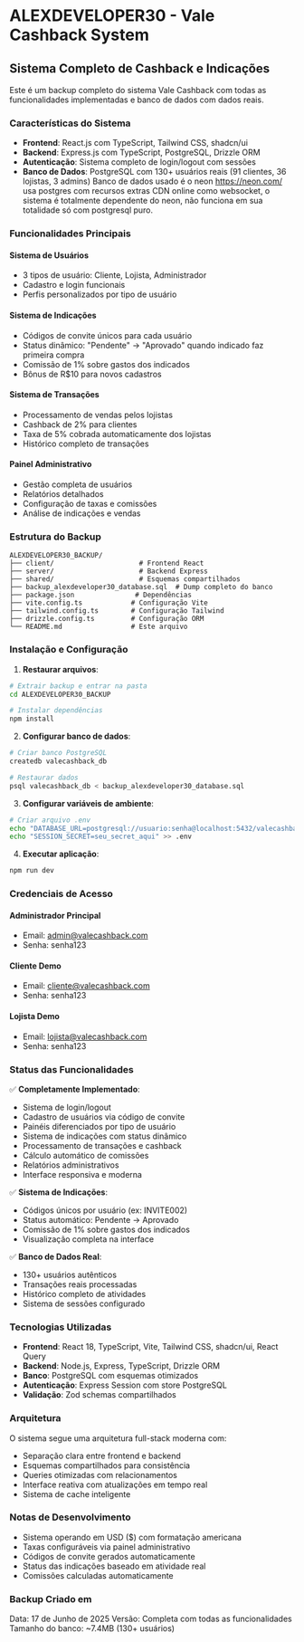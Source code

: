 # ALEXDEVELOPER30 - Vale Cashback System

## Sistema Completo de Cashback e Indicações

Este é um backup completo do sistema Vale Cashback com todas as funcionalidades implementadas e banco de dados com dados reais.

### Características do Sistema

- **Frontend**: React.js com TypeScript, Tailwind CSS, shadcn/ui
- **Backend**: Express.js com TypeScript, PostgreSQL, Drizzle ORM
- **Autenticação**: Sistema completo de login/logout com sessões
- **Banco de Dados**: PostgreSQL com 130+ usuários reais (91 clientes, 36 lojistas, 3 admins)
Banco de dados usado é o neon https://neon.com/ usa postgres com recursos extras CDN online como websocket, o sistema é totalmente dependente do neon, não funciona em sua totalidade só com postgresql puro. 

### Funcionalidades Principais

#### Sistema de Usuários
- 3 tipos de usuário: Cliente, Lojista, Administrador
- Cadastro e login funcionais
- Perfis personalizados por tipo de usuário

#### Sistema de Indicações
- Códigos de convite únicos para cada usuário
- Status dinâmico: "Pendente" → "Aprovado" quando indicado faz primeira compra
- Comissão de 1% sobre gastos dos indicados
- Bônus de R$10 para novos cadastros

#### Sistema de Transações
- Processamento de vendas pelos lojistas
- Cashback de 2% para clientes
- Taxa de 5% cobrada automaticamente dos lojistas
- Histórico completo de transações

#### Painel Administrativo
- Gestão completa de usuários
- Relatórios detalhados
- Configuração de taxas e comissões
- Análise de indicações e vendas

### Estrutura do Backup

```
ALEXDEVELOPER30_BACKUP/
├── client/                     # Frontend React
├── server/                     # Backend Express
├── shared/                     # Esquemas compartilhados
├── backup_alexdeveloper30_database.sql  # Dump completo do banco
├── package.json               # Dependências
├── vite.config.ts            # Configuração Vite
├── tailwind.config.ts        # Configuração Tailwind
├── drizzle.config.ts         # Configuração ORM
└── README.md                 # Este arquivo
```

### Instalação e Configuração

1. **Restaurar arquivos**:
```bash
# Extrair backup e entrar na pasta
cd ALEXDEVELOPER30_BACKUP

# Instalar dependências
npm install
```

2. **Configurar banco de dados**:
```bash
# Criar banco PostgreSQL
createdb valecashback_db

# Restaurar dados
psql valecashback_db < backup_alexdeveloper30_database.sql
```

3. **Configurar variáveis de ambiente**:
```bash
# Criar arquivo .env
echo "DATABASE_URL=postgresql://usuario:senha@localhost:5432/valecashback_db" > .env
echo "SESSION_SECRET=seu_secret_aqui" >> .env
```

4. **Executar aplicação**:
```bash
npm run dev
```

### Credenciais de Acesso

#### Administrador Principal
- Email: admin@valecashback.com
- Senha: senha123

#### Cliente Demo
- Email: cliente@valecashback.com
- Senha: senha123

#### Lojista Demo
- Email: lojista@valecashback.com
- Senha: senha123

### Status das Funcionalidades

✅ **Completamente Implementado**:
- Sistema de login/logout
- Cadastro de usuários via código de convite
- Painéis diferenciados por tipo de usuário
- Sistema de indicações com status dinâmico
- Processamento de transações e cashback
- Cálculo automático de comissões
- Relatórios administrativos
- Interface responsiva e moderna

✅ **Sistema de Indicações**:
- Códigos únicos por usuário (ex: INVITE002)
- Status automático: Pendente → Aprovado
- Comissão de 1% sobre gastos dos indicados
- Visualização completa na interface

✅ **Banco de Dados Real**:
- 130+ usuários autênticos
- Transações reais processadas
- Histórico completo de atividades
- Sistema de sessões configurado

### Tecnologias Utilizadas

- **Frontend**: React 18, TypeScript, Vite, Tailwind CSS, shadcn/ui, React Query
- **Backend**: Node.js, Express, TypeScript, Drizzle ORM
- **Banco**: PostgreSQL com esquemas otimizados
- **Autenticação**: Express Session com store PostgreSQL
- **Validação**: Zod schemas compartilhados

### Arquitetura

O sistema segue uma arquitetura full-stack moderna com:
- Separação clara entre frontend e backend
- Esquemas compartilhados para consistência
- Queries otimizadas com relacionamentos
- Interface reativa com atualizações em tempo real
- Sistema de cache inteligente

### Notas de Desenvolvimento

- Sistema operando em USD ($) com formatação americana
- Taxas configuráveis via painel administrativo
- Códigos de convite gerados automaticamente
- Status das indicações baseado em atividade real
- Comissões calculadas automaticamente

### Backup Criado em

Data: 17 de Junho de 2025
Versão: Completa com todas as funcionalidades
Tamanho do banco: ~7.4MB (130+ usuários)